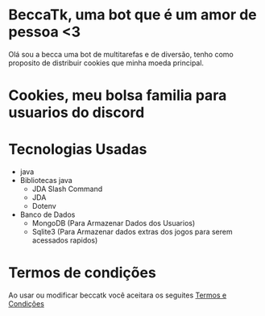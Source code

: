 # BeccaTk, uma bot que é um amor de pessoa <3

Olá sou a becca uma bot de multitarefas e de diversão, tenho como proposito de distribuir cookies que minha moeda principal.

# Cookies, meu bolsa familia para usuarios do discord

# Tecnologias Usadas 
- java
- Bibliotecas java
  - JDA Slash Command
  - JDA
  - Dotenv
- Banco de Dados
    - MongoDB (Para Armazenar Dados dos Usuarios)
    - Sqlite3 (Para Armazenar dados extras dos jogos para serem acessados rapidos)

# Termos de condições
Ao usar ou modificar beccatk você aceitara os seguites <a href="https://github.com/joaovtk/becca-discord-bot/blob/main/beccatk-termos.html">Termos e Condições</a>




